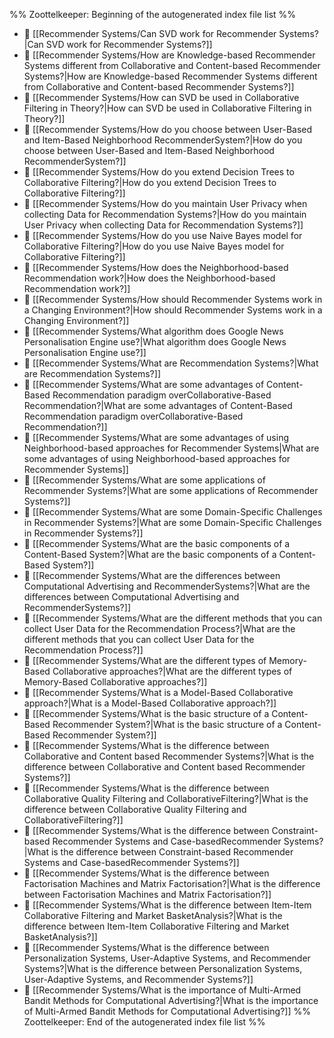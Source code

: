 %% Zoottelkeeper: Beginning of the autogenerated index file list  %%
- 📄 [[Recommender Systems/Can SVD work for Recommender Systems?|Can SVD work for Recommender Systems?]]
- 📄 [[Recommender Systems/How are Knowledge-based Recommender Systems different from Collaborative and Content-based Recommender Systems?|How are Knowledge-based Recommender Systems different from Collaborative and Content-based Recommender Systems?]]
- 📄 [[Recommender Systems/How can SVD be used in Collaborative Filtering in Theory?|How can SVD be used in Collaborative Filtering in Theory?]]
- 📄 [[Recommender Systems/How do you choose between User-Based and Item-Based Neighborhood RecommenderSystem?|How do you choose between User-Based and Item-Based Neighborhood RecommenderSystem?]]
- 📄 [[Recommender Systems/How do you extend Decision Trees to Collaborative Filtering?|How do you extend Decision Trees to Collaborative Filtering?]]
- 📄 [[Recommender Systems/How do you maintain User Privacy when collecting Data for Recommendation Systems?|How do you maintain User Privacy when collecting Data for Recommendation Systems?]]
- 📄 [[Recommender Systems/How do you use Naive Bayes model for Collaborative Filtering?|How do you use Naive Bayes model for Collaborative Filtering?]]
- 📄 [[Recommender Systems/How does the Neighborhood-based Recommendation work?|How does the Neighborhood-based Recommendation work?]]
- 📄 [[Recommender Systems/How should Recommender Systems work in a Changing Environment?|How should Recommender Systems work in a Changing Environment?]]
- 📄 [[Recommender Systems/What algorithm does Google News Personalisation Engine use?|What algorithm does Google News Personalisation Engine use?]]
- 📄 [[Recommender Systems/What are Recommendation Systems?|What are Recommendation Systems?]]
- 📄 [[Recommender Systems/What are some advantages of Content-Based Recommendation paradigm overCollaborative-Based Recommendation?|What are some advantages of Content-Based Recommendation paradigm overCollaborative-Based Recommendation?]]
- 📄 [[Recommender Systems/What are some advantages of using Neighborhood-based approaches for Recommender Systems|What are some advantages of using Neighborhood-based approaches for Recommender Systems]]
- 📄 [[Recommender Systems/What are some applications of Recommender Systems?|What are some applications of Recommender Systems?]]
- 📄 [[Recommender Systems/What are some Domain-Specific Challenges in Recommender Systems?|What are some Domain-Specific Challenges in Recommender Systems?]]
- 📄 [[Recommender Systems/What are the basic components of a Content-Based System?|What are the basic components of a Content-Based System?]]
- 📄 [[Recommender Systems/What are the differences between Computational Advertising and RecommenderSystems?|What are the differences between Computational Advertising and RecommenderSystems?]]
- 📄 [[Recommender Systems/What are the different methods that you can collect User Data for the Recommendation Process?|What are the different methods that you can collect User Data for the Recommendation Process?]]
- 📄 [[Recommender Systems/What are the different types of Memory-Based Collaborative approaches?|What are the different types of Memory-Based Collaborative approaches?]]
- 📄 [[Recommender Systems/What is a Model-Based Collaborative approach?|What is a Model-Based Collaborative approach?]]
- 📄 [[Recommender Systems/What is the basic structure of a Content-Based Recommender System?|What is the basic structure of a Content-Based Recommender System?]]
- 📄 [[Recommender Systems/What is the difference between Collaborative and Content based Recommender Systems?|What is the difference between Collaborative and Content based Recommender Systems?]]
- 📄 [[Recommender Systems/What is the difference between Collaborative Quality Filtering and CollaborativeFiltering?|What is the difference between Collaborative Quality Filtering and CollaborativeFiltering?]]
- 📄 [[Recommender Systems/What is the difference between Constraint-based Recommender Systems and Case-basedRecommender Systems?|What is the difference between Constraint-based Recommender Systems and Case-basedRecommender Systems?]]
- 📄 [[Recommender Systems/What is the difference between Factorisation Machines and Matrix Factorisation?|What is the difference between Factorisation Machines and Matrix Factorisation?]]
- 📄 [[Recommender Systems/What is the difference between Item-Item Collaborative Filtering and Market BasketAnalysis?|What is the difference between Item-Item Collaborative Filtering and Market BasketAnalysis?]]
- 📄 [[Recommender Systems/What is the difference between Personalization Systems, User-Adaptive Systems, and Recommender Systems?|What is the difference between Personalization Systems, User-Adaptive Systems, and Recommender Systems?]]
- 📄 [[Recommender Systems/What is the importance of Multi-Armed Bandit Methods for Computational Advertising?|What is the importance of Multi-Armed Bandit Methods for Computational Advertising?]]
%% Zoottelkeeper: End of the autogenerated index file list  %%

